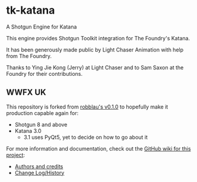 # tk-katana
A Shotgun Engine for Katana

This engine provides Shotgun Toolkit integration for The Foundry's Katana.

It has been generously made public by Light Chaser Animation with help from The Foundry.

Thanks to Ying Jie Kong (Jerry) at Light Chaser and to Sam Saxon at the Foundry for their contributions.


## WWFX UK

This repository is forked from 
[robblau's v0.1.0](https://github.com/robblau/tk-katana/tree/b9cca6e4009ff84870d6e691c2b25e818dc99d1a)
to hopefully make it production capable again for:

* Shotgun 8 and above
* Katana 3.0 
    * 3.1 uses PyQt5, yet to decide on how to go about it

For more information and documentation, check out the 
[GitHub wiki for this project](https://github.com/wwfxuk/tk-katana/wiki):

* [Authors and credits](https://github.com/wwfxuk/tk-katana/wiki/Authors)
* [Change Log/History](https://github.com/wwfxuk/tk-katana/wiki/Change-Log)



